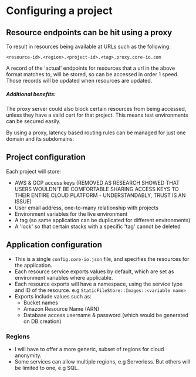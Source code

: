 # Configuring a project

## Resource endpoints can be hit using a proxy
To result in resources being available at URLs such as the following:

`<resource-id>.<region>.<project-id>.<tag>.proxy.core-io.com`

A record of the 'actual' endpoints for resources that a url in the above format matches to,
will be stored, so can be accessed in order 1 speed. Those records will be updated when resources
are updated.

##### Additional benefits:
The proxy server could also block certain resources from being accessed, unless they have a
valid cert for that project. This means test environments can be secured easily.

By using a proxy, latency based routing rules can be managed for just one domain and its subdomains.

## Project configuration
Each project will store:
- AWS & GCP access keys (REMOVED AS RESEARCH SHOWED THAT USERS WOULDN'T BE COMFORTABLE SHARING ACCESS KEYS TO THEIR ENTIRE CLOUD PLATFORM - UNDERSTANDABLY, TRUST IS AN ISSUE)
- User email address, one-to-many relationship with projects
- Environment variables for the live environment
- A tag (so same application can be duplicated for different environments)
- A 'lock' so that certain stacks with a specific 'tag' cannot be deleted

## Application configuration
- This is a single `config.core-io.json` file, and specifies the resources for the application.
- Each resource service exports values by default, which are set as environment variables where applicable.
- Each resource exports will have a namespace, using the service type and ID of the resource. e.g `StaticFileStore::Images::<variable name>`
- Exports include values such as:
  - Bucket names
  - Amazon Resource Name (ARN)
  - Database access username & password (which would be generated on DB creation)

### Regions
- I will have to offer a more generic, subset of regions for cloud anonymity.
- Some services can allow multiple regions, e.g Serverless. But others will be limited to one, e.g SQL.
